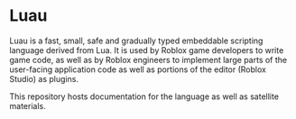 Luau
====

Luau is a fast, small, safe and gradually typed embeddable scripting language derived from Lua. It is used by Roblox game developers to write game code, as well as by Roblox engineers to implement large parts of the user-facing application code as well as portions of the editor (Roblox Studio) as plugins.

This repository hosts documentation for the language as well as satellite materials.
